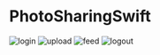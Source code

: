 # PhotoSharingSwift

![login](https://github.com/mervenurgulbagci/PhotoSharingSwift/blob/main/login.png)
![upload](https://github.com/mervenurgulbagci/PhotoSharingSwift/blob/main/upload.png)
![feed](https://github.com/mervenurgulbagci/PhotoSharingSwift/blob/main/feed.png)
![logout](https://github.com/mervenurgulbagci/PhotoSharingSwift/blob/main/logout.png)
